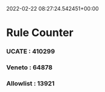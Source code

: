 2022-02-22 08:27:24.542451+00:00
# Rule Counter 
 ### UCATE : 410299

 ### Veneto : 64878

 ### Allowlist : 13921
